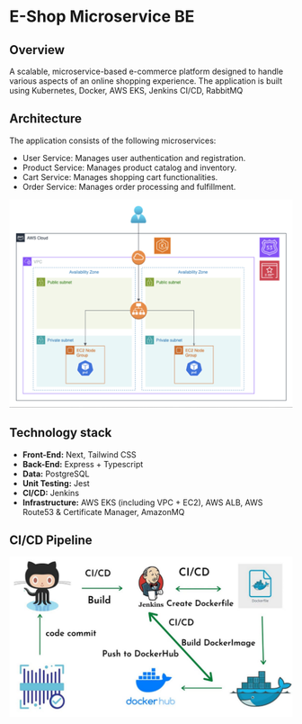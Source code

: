 # E-Shop Microservice BE

## Overview

A scalable, microservice-based e-commerce platform designed to handle various aspects of an online shopping experience. The application is built using Kubernetes, Docker, AWS EKS, Jenkins CI/CD, RabbitMQ

## Architecture

The application consists of the following microservices:

-   User Service: Manages user authentication and registration.
-   Product Service: Manages product catalog and inventory.
-   Cart Service: Manages shopping cart functionalities.
-   Order Service: Manages order processing and fulfillment.

![Example Image](./architecture.png)

## Technology stack

-   **Front-End:** Next, Tailwind CSS
-   **Back-End:** Express + Typescript
-   **Data:** PostgreSQL
-   **Unit Testing:** Jest
-   **CI/CD:** Jenkins
-   **Infrastructure:** AWS EKS (including VPC + EC2), AWS ALB, AWS Route53 & Certificate Manager, AmazonMQ

## CI/CD Pipeline

![Example Image](./cicd.png)
